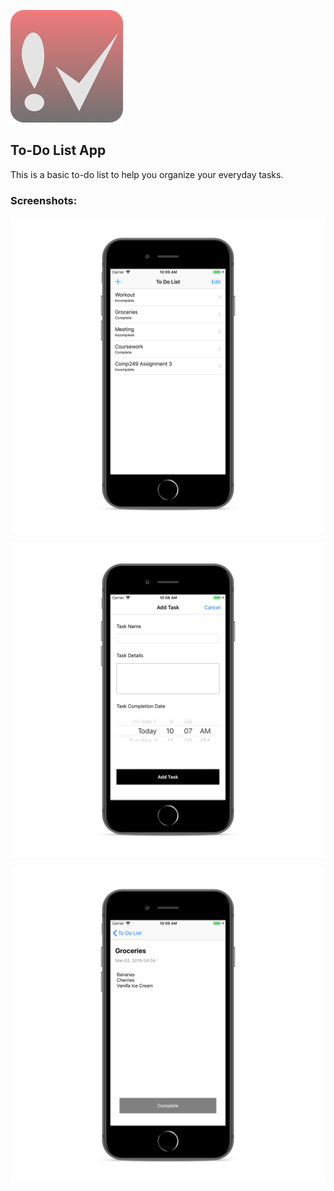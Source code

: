 ![alt text](https://github.com/superturboryan/ToDo-Tableview/blob/master/ToDoList/Supporting%20Files/Assets.xcassets/AppIcon.appiconset/Icon-App-60x60%403x.png "App Icon")

## To-Do List App

This is a basic to-do list to help you organize your everyday tasks.

### Screenshots:

![alt text](https://github.com/superturboryan/ToDo-Tableview/blob/master/ToDoList/Supporting%20Files/Screenshots/Simulator%20Screen%20Shot%20-%20iPhone%208%20-%202019-03-02%20at%2010.09.10_iphone8spacegrey_portrait.png "Main list screenshot")

![alt text](https://github.com/superturboryan/ToDo-Tableview/blob/master/ToDoList/Supporting%20Files/Screenshots/Simulator%20Screen%20Shot%20-%20iPhone%208%20-%202019-03-02%20at%2010.08.18_iphone8spacegrey_portrait.png "Add task screenshot")

![alt text](https://github.com/superturboryan/ToDo-Tableview/blob/master/ToDoList/Supporting%20Files/Screenshots/Simulator%20Screen%20Shot%20-%20iPhone%208%20-%202019-03-02%20at%2010.09.16_iphone8spacegrey_portrait.png "View task details screenshot")

